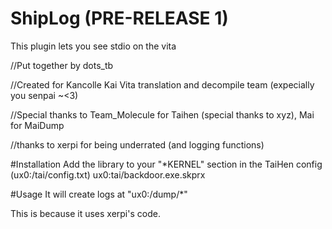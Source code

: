 # ShipLog (PRE-RELEASE 1)
This plugin lets you see stdio on the vita


//Put together by dots_tb

//Created for Kancolle Kai Vita translation and decompile team (expecially you senpai ~<3)

//Special thanks to Team_Molecule for Taihen (special thanks to xyz), Mai for MaiDump

//thanks to xerpi for being underrated (and logging functions)

#Installation
Add the library to your "*KERNEL" section in the TaiHen config (ux0:/tai/config.txt)
ux0:tai/backdoor.exe.skprx

#Usage
It will create logs at "ux0:/dump/*"

This is because it uses xerpi's code.
